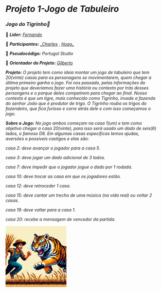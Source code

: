 # _**Projeto 1-Jogo de Tabuleiro**_
### _**Jogo do Tigrinho🐯**_


🔸 _**Lider:**_ _[_Fernando_](https://github.com/mendesfigueiredo)_

🔸 _**Participantes:**_ _[_Charles](https://github.com/CharlesCamumila)_ , _[Hugo_](https://github.com/Ghost-Black777)_

🔸 _**Pseudocódigo:**_ _Portugol Studio_

🔸 _**Orientador do Projeto:**_ _[_Gilberto_](https://github.com/gvoliveira)_

_**Projeto:**_ _O projeto tem como ideia montar um jogo de tabuleiro que tem 20(vinte) casas para os personagens se movimentarem, quem chegar a última primeiro ganha o jogo. Foi nos passado, pelas informações do projeto que deveriamos fazer uma história ou contexto por trás desses persongens e o porque deles competirem para chegar ao final. Nosso contexto é que um tigre, mais conhecido como Tigrinho, invade a fazenda do senhor João que é produtor de trigo. O Tigrinho rouba os trigos do fazendeiro, que fica furioso e corre atrás dele e com isso começamos o jogo._

_**Sobre o Jogo:**_ _No jogo ambos começam na casa 1(um) e tem como objetivo chegar a casa 20(vinte), para isso será usado um dado de seis(6) lados, o famoso D6. Em algumas casas específicas temos ajudas, aversões e possíveis castigos e elas são:_

_casa 2: deve avançar o jogador para a casa 5._

_casa 3: deve jogar um dado adicional de 3 lados._

_casa 7: deve impedir que o jogador jogue o dado por 1 rodada._

_casa 10: deve trocar as casa em que os jogadores estão._

_casa 12: deve retroceder 1 casa._

_casa 15: deve cantar um trecho de uma música (na vida real) ou voltar 2 casas._

_casa 19: deve voltar para a casa 1._

_casa 20: recebe a mensagem de vencedor da partida._

<img src="/assents/img/bannerTigrinho.jpg" width="200">
